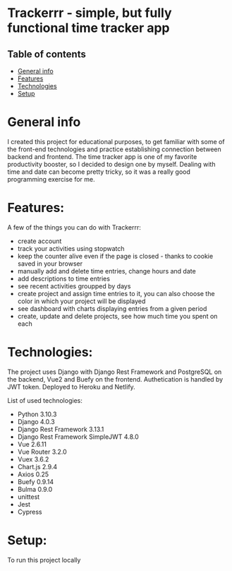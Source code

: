 
# Trackerrr - simple, but fully functional time tracker app

## Table of contents

- [General info](#general-info)  
- [Features](#features)
- [Technologies](#technologies)
- [Setup](#setup)  

  
<a name="general-info"/></a>
# General info

I created this project for educational purposes, to get familiar with some of the front-end technologies and practice establishing connection between backend and frontend. 
The time tracker app is one of my favorite productivity booster, so I decided to design one by myself. Dealing with time and date can become pretty tricky, so it was a really good programming exercise for me.


<a name="features"></a>
# Features:
A few of the things you can do with Trackerrr:

- create account 
- track your activities using stopwatch
- keep the counter alive even if the page is closed - thanks to cookie saved in your browser
- manually add and delete time entries, change hours and date
- add descriptions to time entries
- see recent activities groupped by days
- create project and assign time entries to it, you can also choose the color in which your project will be displayed
- see dashboard with charts displaying entries from a given period
- create, update and delete projects, see how much time you spent on each


<a name="technologies"></a>
# Technologies:

The project uses Django with Django Rest Framework and PostgreSQL on the backend, Vue2 and Buefy on the frontend. Authetication is handled by JWT token. Deployed to Heroku and Netlify.

List of used technologies:
- Python 3.10.3
- Django 4.0.3
- Django Rest Framework 3.13.1
- Django Rest Framework SimpleJWT 4.8.0
- Vue 2.6.11
- Vue Router 3.2.0
- Vuex 3.6.2
- Chart.js 2.9.4
- Axios 0.25
- Buefy 0.9.14
- Bulma 0.9.0
- unittest
- Jest
- Cypress


<a name="setup"></a>
# Setup:

To run this project locally